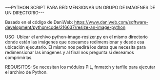 
---PYTHON SCRIPT PARA REDIMENSIONAR UN GRUPO DE IMÁGENES DE UN DIRECTORIO---

Basado en el código de DaniWeb: https://www.daniweb.com/software-development/python/code/216637/resize-an-image-python

USO:
Ubicar el archivo python-image-resizer.py en el mismo directorio donde están las imágenes que deseamos redimensionar y desde esa ubicación ejecutarlo.
El mismo nos pedirá los datos que necesita para redimensionar las imágenes y al final nos pregunta si deseamos comprimirlas.

REQUISITOS:
Se necesitan los módulos PIL, fnmatch y tarfile para ejecutar el archivo de Python.